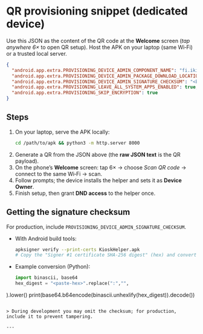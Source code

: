 # QR provisioning snippet (dedicated device)

Use this JSON as the content of the QR code at the **Welcome** screen (*tap anywhere 6×* to open QR setup). Host the APK on your laptop (same Wi‑Fi) or a trusted local server.

```json
{
  "android.app.extra.PROVISIONING_DEVICE_ADMIN_COMPONENT_NAME": "fi.iki.pnr.kioskhelper/.AdminReceiver",
  "android.app.extra.PROVISIONING_DEVICE_ADMIN_PACKAGE_DOWNLOAD_LOCATION": "http://<host>:8000/KioskHelper.apk",
  "android.app.extra.PROVISIONING_DEVICE_ADMIN_SIGNATURE_CHECKSUM": "<base64 sha-256 of signing cert>",
  "android.app.extra.PROVISIONING_LEAVE_ALL_SYSTEM_APPS_ENABLED": true,
  "android.app.extra.PROVISIONING_SKIP_ENCRYPTION": true
}
```

## Steps
1. On your laptop, serve the APK locally:
   ```bash
   cd /path/to/apk && python3 -m http.server 8000
   ```
2. Generate a QR from the JSON above (the **raw JSON text** is the QR payload).
3. On the phone’s **Welcome** screen: tap 6× → choose *Scan QR code* → connect to the same Wi‑Fi → scan.
4. Follow prompts; the device installs the helper and sets it as **Device Owner**.
5. Finish setup, then grant **DND access** to the helper once.

## Getting the signature checksum
For production, include `PROVISIONING_DEVICE_ADMIN_SIGNATURE_CHECKSUM`.

- With Android build tools:
  ```bash
  apksigner verify --print-certs KioskHelper.apk
  # Copy the "Signer #1 certificate SHA-256 digest" (hex) and convert to base64.
  ```
- Example conversion (Python):
  ```python
  import binascii, base64
  hex_digest = "<paste-hex>".replace(":","",
).lower()
  print(base64.b64encode(binascii.unhexlify(hex_digest)).decode())
  ```

> During development you may omit the checksum; for production, include it to prevent tampering.

---
